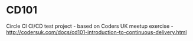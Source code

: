 # CD101
Circle CI CI/CD test project - based on Coders UK meetup exercise - http://codersuk.com/docs/cd101-introduction-to-continuous-delivery.html

